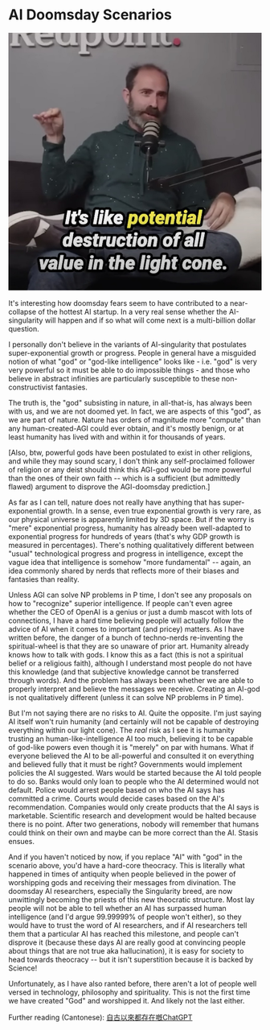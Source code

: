 # AI Doomsday Scenarios

![image](images/lightcone.jpg)

It's interesting how doomsday fears seem to have contributed to a near-collapse of the hottest AI startup. In a very real sense whether the AI-singularity will happen and if so what will come next is a multi-billion dollar question.

I personally don't believe in the variants of AI-singularity that postulates super-exponential growth or progress.  People in general have a misguided notion of what "god" or "god-like intelligence" looks like - i.e. "god" is very very powerful so it must be able to do impossible things - and those who believe in abstract infinities are particularly susceptible to these non-constructivist fantasies.

The truth is, the "god" subsisting in nature, in all-that-is, has always been with us, and we are not doomed yet. In fact, we are aspects of this "god", as we are part of nature. Nature has orders of magnitude more "compute" than any human-created-AGI could ever obtain, and it's mostly benign, or at least humanity has lived with and within it for thousands of years. 

[Also, btw, powerful gods have been postulated to exist in other religions, and while they may sound scary, I don't think any self-proclaimed follower of religion or any deist should think this AGI-god would be more powerful than the ones of their own faith -- which is a sufficient (but admittedly flawed) argument to disprove the AGI-doomsday prediction.]

As far as I can tell, nature does not really have anything that has super-exponential growth. In a sense, even true exponential growth is very rare, as our physical universe is apparently limited by 3D space. But if the worry is "mere" exponential progress, humanity has already been well-adapted to exponential progress for hundreds of years (that's why GDP growth is measured in percentages). There's nothing qualitatively different between "usual" technological progress and progress in intelligence, except the vague idea that intelligence is somehow "more fundamental" -- again, an idea commonly shared by nerds that reflects more of their biases and fantasies than reality.

Unless AGI can solve NP problems in P time, I don't see any proposals on how to "recognize" superior intelligence. If people can't even agree whether the CEO of OpenAI is a genius or just a dumb mascot with lots of connections, I have a hard time believing people will actually follow the advice of AI when it comes to important (and pricey) matters. As I have written before, the danger of a bunch of techno-nerds re-inventing the spiritual-wheel is that they are so unaware of prior art. Humanity already knows how to talk with gods. I know this as a fact (this is not a spiritual belief or a religious faith), although I understand most people do not have this knowledge (and that subjective knowledge cannot be transferred through words). And the problem has always been whether we are able to properly interpret and believe the messages we receive. Creating an AI-god is not qualitatively different (unless it can solve NP problems in P time).

But I'm not saying there are no risks to AI. Quite the opposite. I'm just saying AI itself won't ruin humanity (and certainly will not be capable of destroying everything within our light cone). The *real* risk as I see it is humanity trusting an human-like-intelligence AI too much, believing it to be capable of god-like powers even though it is "merely" on par with humans. What if everyone believed the AI to be all-powerful and consulted it on everything and believed fully that it must be right? Governments would implement policies the AI suggested. Wars would be started because the AI told people to do so. Banks would only loan to people who the AI determined would not default. Police would arrest people based on who the AI says has committed a crime. Courts would decide cases based on the AI's recommendation. Companies would only create products that the AI says is marketable. Scientific research and development would be halted because there is no point.  After two generations, nobody will remember that humans could think on their own and maybe can be more correct than the AI. Stasis ensues.

And if you haven't noticed by now, if you replace "AI" with "god" in the scenario above, you'd have a hard-core theocracy. This is literally what happened in times of antiquity when people believed in the power of worshipping gods and receiving their messages from divination. The doomsday AI researchers, especially the Singularity breed, are now unwittingly becoming the priests of this new theocratic structure. Most lay people will not be able to tell whether an AI has surpassed human intelligence (and I'd argue 99.99999% of people won't either), so they would have to trust the word of AI researchers, and if AI researchers tell them that a particular AI has reached this milestone, and people can't disprove it (because these days AI are really good at convincing people about things that are not true aka hallucination), it is easy for society to head towards theocracy -- but it isn't superstition because it is backed by Science!

Unfortunately, as I have also ranted before, there aren't a lot of people well versed in technology, philosophy and spirituality. This is not the first time we have created "God" and worshipped it. And likely not the last either.

Further reading (Cantonese): [自古以來都存在嘅ChatGPT](06-自古以來都存在嘅ChatGPT.md)

